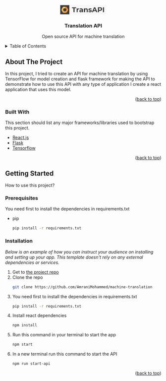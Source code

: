 <div id="top"></div>

<!-- PROJECT LOGO -->
<br />
<div align="center">
  <a href="https://github.com/AmraniMohammed/machine-translation">
    <img src="app_logo.jpg" alt="Logo" width="150">
  </a>

  <h3 align="center">Translation API</h3>

  <p align="center">
    Open source API for machine translation
  </p>
</div>

<!-- TABLE OF CONTENTS -->
<details>
  <summary>Table of Contents</summary>
  <ol>
    <li>
      <a href="#about-the-project">About The Project</a>
      <ul>
        <li><a href="#built-with">Built With</a></li>
      </ul>
    </li>
    <li>
      <a href="#getting-started">Getting Started</a>
      <ul>
        <li><a href="#installation">Installation</a></li>
      </ul>
    </li>
  </ol>
</details>


<!-- ABOUT THE PROJECT -->
## About The Project

In this project, I tried to create an API for machine translation by using TensorFlow for model creation and flask framework for making the API to demonstrate how to use this API with any type of application I create a react application that uses this model.

<p align="right">(<a href="#top">back to top</a>)</p>


### Built With

This section should list any major frameworks/libraries used to bootstrap this project.

* [React.js](https://reactjs.org/)
* [Flask](https://flask.palletsprojects.com/en/2.1.x/)
* [Tensorflow](https://www.tensorflow.org/)

<p align="right">(<a href="#top">back to top</a>)</p>


<!-- GETTING STARTED -->
## Getting Started

How to use this project?

### Prerequisites

You need first to install the dependencies in requirements.txt
* pip
  ```sh
  pip install -r requirements.txt
  ```

### Installation

_Below is an example of how you can instruct your audience on installing and setting up your app. This template doesn't rely on any external dependencies or services._

1. Get to [the project repo](https://github.com/AmraniMohammed/machine-translation)
2. Clone the repo
   ```sh
   git clone https://github.com/AmraniMohammed/machine-translation
   ```
3. You need first to install the dependencies in requirements.txt
   ```sh
   pip install -r requirements.txt
   ```
4. Install react dependencies
   ```sh
   npm install
   ```
5. Run this command in your terminal to start the app
   ```sh
   npm start
   ```
6. In a new terminal run this command to start the API
   ```sh
   npm run start-api
   ```

<p align="right">(<a href="#top">back to top</a>)</p>